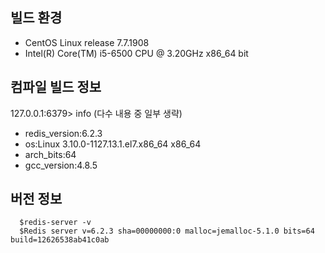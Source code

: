 ## 빌드 환경

- CentOS Linux release 7.7.1908
- Intel(R) Core(TM) i5-6500 CPU @ 3.20GHz x86_64 bit

## 컴파일 빌드 정보

127.0.0.1:6379> info (다수 내용 중 일부 생략)
- redis_version:6.2.3
- os:Linux 3.10.0-1127.13.1.el7.x86_64 x86_64
- arch_bits:64
- gcc_version:4.8.5

## 버전 정보

      $redis-server -v
      $Redis server v=6.2.3 sha=00000000:0 malloc=jemalloc-5.1.0 bits=64 build=12626538ab41c0ab

